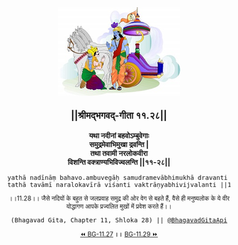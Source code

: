 <center><img src="../../asset/BG.png" alt="#API #bhagavadgitaapi #slok #nodejs #js #api #gitaapi #krishna #hinduism #vedic #ISKCON #shreemadbhagavadgita #technology"/>
<h2>||श्रीमद्‍भगवद्‍-गीता ११.२८||</h2>
<h3>यथा नदीनां बहवोऽम्बुवेगाः<br/>समुद्रमेवाभिमुखा द्रवन्ति |<br/>तथा तवामी नरलोकवीरा<br/>विशन्ति वक्त्राण्यभिविज्वलन्ति ||११-२८||</h3>
<pre>yathā nadīnāṃ bahavo.ambuvegāḥ samudramevābhimukhā dravanti .<br/>tathā tavāmī naralokavīrā viśanti vaktrāṇyabhivijvalanti ||11-28||</pre>
<p>।।11.28।। जैसे नदियों के बहुत से जलप्रवाह समुद्र की ओर वेग से बहते हैं, वैसे ही मनुष्यलोक के ये वीर योद्धागण आपके प्रज्वलित मुखों में प्रवेश करते हैं।।</p>
<pre>(Bhagavad Gita, Chapter 11, Shloka 28) || <a href="https://twitter.com/bhagavadgitaapi">@BhagavadGitaApi</a></pre><a href="../../11/27">⏪  BG-11.27</a><b>        ।।        </b><a href="../../11/29">BG-11.29  ⏩</a></center></center>